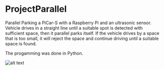 # ProjectParallel

Parallel Parking a PiCar-S with a Raspberry Pi and an ultrasonic sensor.
Vehicle drives in a straight line until a suitable spot is detected with sufficient space, then it parallel parks itself.
If the vehicle drives by a space that is too small, it will reject the space and continue driving until a suitable space is found.

The progamming was done in Python.

![alt text](https://i.imgur.com/NXErIq0.jpg)
